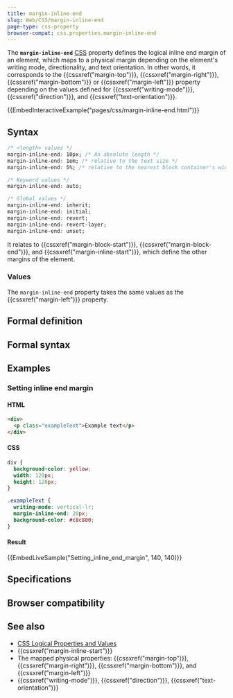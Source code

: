 ```yaml
---
title: margin-inline-end
slug: Web/CSS/margin-inline-end
page-type: css-property
browser-compat: css.properties.margin-inline-end
---
```




The **`margin-inline-end`** [CSS](/Web/CSS) property defines the logical inline end margin of an element, which maps to a physical margin depending on the element's writing mode, directionality, and text orientation. In other words, it corresponds to the {{cssxref("margin-top")}}, {{cssxref("margin-right")}}, {{cssxref("margin-bottom")}} or {{cssxref("margin-left")}} property depending on the values defined for {{cssxref("writing-mode")}}, {{cssxref("direction")}}, and {{cssxref("text-orientation")}}.

{{EmbedInteractiveExample("pages/css/margin-inline-end.html")}}

## Syntax

```css
/* <length> values */
margin-inline-end: 10px; /* An absolute length */
margin-inline-end: 1em; /* relative to the text size */
margin-inline-end: 5%; /* relative to the nearest block container's width */

/* Keyword values */
margin-inline-end: auto;

/* Global values */
margin-inline-end: inherit;
margin-inline-end: initial;
margin-inline-end: revert;
margin-inline-end: revert-layer;
margin-inline-end: unset;
```

It relates to {{cssxref("margin-block-start")}}, {{cssxref("margin-block-end")}}, and {{cssxref("margin-inline-start")}}, which define the other margins of the element.

### Values

The `margin-inline-end` property takes the same values as the {{cssxref("margin-left")}} property.

## Formal definition



## Formal syntax



## Examples

### Setting inline end margin

#### HTML

```html
<div>
  <p class="exampleText">Example text</p>
</div>
```

#### CSS

```css
div {
  background-color: yellow;
  width: 120px;
  height: 120px;
}

.exampleText {
  writing-mode: vertical-lr;
  margin-inline-end: 20px;
  background-color: #c8c800;
}
```

#### Result

{{EmbedLiveSample("Setting_inline_end_margin", 140, 140)}}

## Specifications



## Browser compatibility



## See also

- [CSS Logical Properties and Values](/Web/CSS/CSS_logical_properties_and_values)
- {{cssxref("margin-inline-start")}}
- The mapped physical properties: {{cssxref("margin-top")}}, {{cssxref("margin-right")}}, {{cssxref("margin-bottom")}}, and {{cssxref("margin-left")}}
- {{cssxref("writing-mode")}}, {{cssxref("direction")}}, {{cssxref("text-orientation")}}
